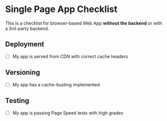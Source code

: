 # Single Page App Checklist

This is a checklist for browser-based Web App **without the backend** or with a 3rd-party backend.

## Deployment

 - [ ] My app is served from CDN with correct cache headers

## Versioning

 - [ ] My app has a cache-busting implemented 


## Testing

 - [ ] My app is passing Page Speed tests with high grades